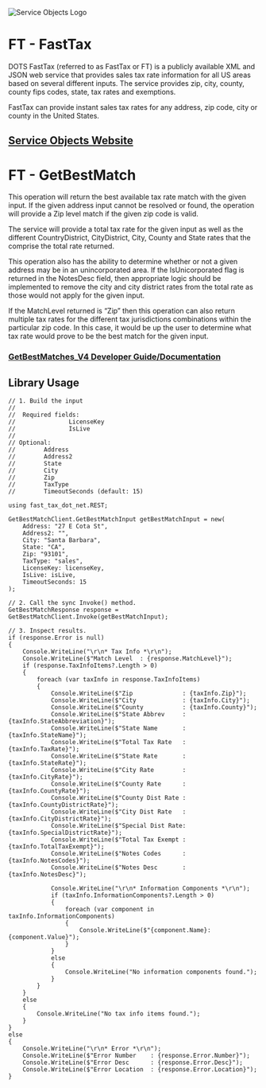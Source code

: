 ﻿![Service Objects Logo](https://www.serviceobjects.com/wp-content/uploads/2021/05/SO-Logo-with-TM.gif "Service Objects Logo")

# FT - FastTax

DOTS FastTax (referred to as FastTax or FT) is a publicly available XML and JSON web service that provides sales tax rate information for all US areas based on several different inputs. The service provides zip, city, county, county fips codes, state, tax rates and exemptions. 

FastTax can provide instant sales tax rates for any address, zip code, city or county in the United States.

## [Service Objects Website](https://serviceobjects.com)

# FT - GetBestMatch

This operation will return the best available tax rate match with the given input. If the given address input cannot be resolved or found, the operation will provide a Zip level match if the given zip code is valid. 

The service will provide a total tax rate for the given input as well as the different CountryDistrict, CityDistrict, City, County and State rates that the comprise the total rate returned. 

This operation also has the ability to determine whether or not a given address may be in an unincorporated area.  If the IsUnicorporated flag is returned in the NotesDesc field, then appropriate logic should be implemented to remove the city and city district rates from the total rate as those would not apply for the given input.

If the MatchLevel returned is “Zip” then this operation can also return multiple tax rates for the different tax jurisdictions combinations within the particular zip code. In this case, it would be up the user to determine what tax rate would prove to be the best match for the given input.

### [GetBestMatches_V4 Developer Guide/Documentation](https://www.serviceobjects.com/docs/dots-fasttax/ft-operations/ft-getbestmatch-recommended-operation/)

## Library Usage

```
// 1. Build the input
//
//  Required fields:
//               LicenseKey
//               IsLive
// 
// Optional:
//        Address
//        Address2
//        State
//        City
//        Zip
//        TaxType	
//        TimeoutSeconds (default: 15)

using fast_tax_dot_net.REST;

GetBestMatchClient.GetBestMatchInput getBestMatchInput = new(
    Address: "27 E Cota St",
    Address2: "",
    City: "Santa Barbara",
    State: "CA",
    Zip: "93101",
    TaxType: "sales",
    LicenseKey: licenseKey,
    IsLive: isLive,
    TimeoutSeconds: 15
);

// 2. Call the sync Invoke() method.
GetBestMatchResponse response = GetBestMatchClient.Invoke(getBestMatchInput);

// 3. Inspect results.
if (response.Error is null)
{
    Console.WriteLine("\r\n* Tax Info *\r\n");
    Console.WriteLine($"Match Level  : {response.MatchLevel}");
    if (response.TaxInfoItems?.Length > 0)
    {
        foreach (var taxInfo in response.TaxInfoItems)
        {
            Console.WriteLine($"Zip              : {taxInfo.Zip}");
            Console.WriteLine($"City             : {taxInfo.City}");
            Console.WriteLine($"County           : {taxInfo.County}");
            Console.WriteLine($"State Abbrev     : {taxInfo.StateAbbreviation}");
            Console.WriteLine($"State Name       : {taxInfo.StateName}");
            Console.WriteLine($"Total Tax Rate   : {taxInfo.TaxRate}");
            Console.WriteLine($"State Rate       : {taxInfo.StateRate}");
            Console.WriteLine($"City Rate        : {taxInfo.CityRate}");
            Console.WriteLine($"County Rate      : {taxInfo.CountyRate}");
            Console.WriteLine($"County Dist Rate : {taxInfo.CountyDistrictRate}");
            Console.WriteLine($"City Dist Rate   : {taxInfo.CityDistrictRate}");
            Console.WriteLine($"Special Dist Rate: {taxInfo.SpecialDistrictRate}");
            Console.WriteLine($"Total Tax Exempt : {taxInfo.TotalTaxExempt}");
            Console.WriteLine($"Notes Codes      : {taxInfo.NotesCodes}");
            Console.WriteLine($"Notes Desc       : {taxInfo.NotesDesc}");

            Console.WriteLine("\r\n* Information Components *\r\n");
            if (taxInfo.InformationComponents?.Length > 0)
            {
                foreach (var component in taxInfo.InformationComponents)
                {
                    Console.WriteLine($"{component.Name}: {component.Value}");
                }
            }
            else
            {
                Console.WriteLine("No information components found.");
            }
        }
    }
    else
    {
        Console.WriteLine("No tax info items found.");
    }
}
else
{
    Console.WriteLine("\r\n* Error *\r\n");
    Console.WriteLine($"Error Number    : {response.Error.Number}");
    Console.WriteLine($"Error Desc      : {response.Error.Desc}");
    Console.WriteLine($"Error Location  : {response.Error.Location}");
}
```
